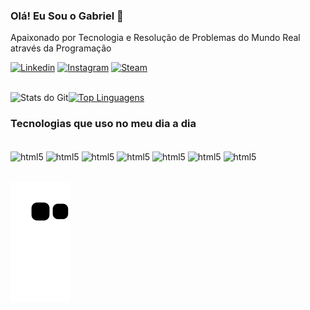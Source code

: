 ### Olá! Eu Sou o Gabriel 👋
Apaixonado por Tecnologia e Resolução de Problemas do Mundo Real através da Programação

[![Linkedin](https://img.shields.io/badge/LinkedIn-0077B5?style=for-the-badge&logo=linkedin&logoColor=white)](https://www.linkedin.com/in/gabriel-cordeiro-377632119/)
[![Instagram](https://img.shields.io/badge/Instagram-E4405F?style=for-the-badge&logo=instagram&logoColor=white)](https://www.instagram.com/gab2519s/)
[![Steam](https://img.shields.io/badge/Steam-000000?style=for-the-badge&logo=steam&logoColor=white)](https://steamcommunity.com/id/gabruxa1/)<br>
<br>


![Stats do Git](https://github-readme-stats.vercel.app/api?username=gabruxa1&show_icons=true&theme=radical)[![Top Linguagens](https://github-readme-stats.vercel.app/api/top-langs/?username=gabruxa1&layout=compact)](https://github.com/anuraghazra/github-readme-stats)

### Tecnologias que uso no meu dia a dia

<div style="display: inline_block"><br/>
    <img align = "center" alt="html5" src="https://img.shields.io/badge/.NET-5C2D91?style=for-the-badge&logo=.net&logoColor=white">
    <img align = "center" alt="html5" src="https://img.shields.io/badge/C%23-239120?style=for-the-badge&logo=c-sharp&logoColor=white">
    <img align = "center" alt="html5" src="https://img.shields.io/badge/Java-ED8B00?style=for-the-badge&logo=openjdk&logoColor=white">
    <img align = "center" alt="html5" src="https://img.shields.io/badge/JavaScript-F7DF1E?style=for-the-badge&logo=javascript&logoColor=black">    
    <img align = "center" alt="html5" src="https://img.shields.io/badge/Node.js-43853D?style=for-the-badge&logo=node.js&logoColor=white">
    <img align = "center" alt="html5" src="https://img.shields.io/badge/MySQL-00000F?style=for-the-badge&logo=mysql&logoColor=white">
    <img align = "center" alt="html5" src="https://img.shields.io/badge/PostgreSQL-316192?style=for-the-badge&logo=postgresql&logoColor=white">
    </div><br/>


![snake animation](https://github.com/gabruxa1/gabruxa1/blob/output/github-contribution-grid-snake.svg)
